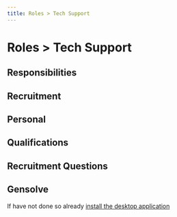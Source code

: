 ```yaml
---
title: Roles > Tech Support
---
```


# Roles > Tech Support

## Responsibilities

## Recruitment

## Personal

## Qualifications

## Recruitment Questions

## Gensolve

If have not done so already [install the desktop application](/journey/demo.md)
